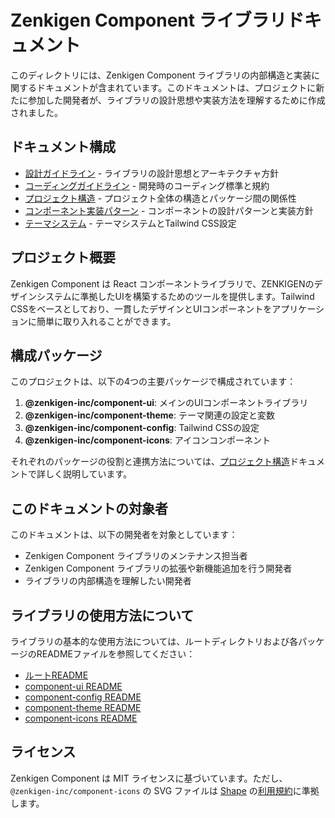 # Zenkigen Component ライブラリドキュメント

このディレクトリには、Zenkigen Component ライブラリの内部構造と実装に関するドキュメントが含まれています。このドキュメントは、プロジェクトに新たに参加した開発者が、ライブラリの設計思想や実装方法を理解するために作成されました。

## ドキュメント構成

- [設計ガイドライン](./design-guidelines.md) - ライブラリの設計思想とアーキテクチャ方針
- [コーディングガイドライン](./coding-guidelines.md) - 開発時のコーディング標準と規約
- [プロジェクト構造](./project-structure.md) - プロジェクト全体の構造とパッケージ間の関係性
- [コンポーネント実装パターン](./component-patterns.md) - コンポーネントの設計パターンと実装方針
- [テーマシステム](./theme-system.md) - テーマシステムとTailwind CSS設定

## プロジェクト概要

Zenkigen Component は React コンポーネントライブラリで、ZENKIGENのデザインシステムに準拠したUIを構築するためのツールを提供します。Tailwind CSSをベースとしており、一貫したデザインとUIコンポーネントをアプリケーションに簡単に取り入れることができます。

## 構成パッケージ

このプロジェクトは、以下の4つの主要パッケージで構成されています：

1. **@zenkigen-inc/component-ui**: メインのUIコンポーネントライブラリ
2. **@zenkigen-inc/component-theme**: テーマ関連の設定と変数
3. **@zenkigen-inc/component-config**: Tailwind CSSの設定
4. **@zenkigen-inc/component-icons**: アイコンコンポーネント

それぞれのパッケージの役割と連携方法については、[プロジェクト構造](./project-structure.md)ドキュメントで詳しく説明しています。

## このドキュメントの対象者

このドキュメントは、以下の開発者を対象としています：

- Zenkigen Component ライブラリのメンテナンス担当者
- Zenkigen Component ライブラリの拡張や新機能追加を行う開発者
- ライブラリの内部構造を理解したい開発者

## ライブラリの使用方法について

ライブラリの基本的な使用方法については、ルートディレクトリおよび各パッケージのREADMEファイルを参照してください：

- [ルートREADME](../README.md)
- [component-ui README](../packages/component-ui/README.md)
- [component-config README](../packages/component-config/README.md)
- [component-theme README](../packages/component-theme/README.md)
- [component-icons README](../packages/component-icons/README.md)

## ライセンス

Zenkigen Component は MIT ライセンスに基づいています。ただし、`@zenkigen-inc/component-icons` の SVG ファイルは [Shape](https://shape.so/) の[利用規約](https://shape.so/terms)に準拠します。
